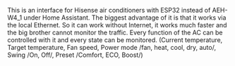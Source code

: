 This is an interface for Hisense air conditioners with ESP32 instead of AEH-W4_1 under Home Assistant. The biggest advantage of it is that it works via the local Ethernet. So it can work without Internet, it works much faster and the big brother cannot monitor the traffic. Every function of the AC can be controlled with it and every state can be monitored. (Current temperature, Target temperature, Fan speed, Power mode /fan, heat, cool, dry, auto/,  Swing /On, Off/, Preset /Comfort, ECO, Boost/)
